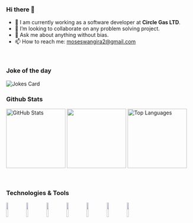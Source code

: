 ### Hi there 👋

- 🌱 I am currently working as a software developer at <b>Circle Gas LTD</b>.
- 👯 I’m looking to collaborate on any problem solving project.
- 💬 Ask me about anything without bias.
- 📫 How to reach me: moseswangira2@gmail.com

<br />

### Joke of the day
![Jokes Card](https://readme-jokes.vercel.app/api)

### Github Stats
<p>
  <img src="https://github-readme-stats.vercel.app/api?username=MosesWangira&show_icons=true&theme=radical&count_private=true" alt="GitHub Stats" height="160"/>
  <img src="https://github-readme-streak-stats.herokuapp.com/?user=MosesWangira&theme=radical" height="160"/>
  <img src="https://github-readme-stats.vercel.app/api/top-langs/?username=MosesWangira&langs_count=10&hide=html&layout=compact&theme=radical" alt="Top Languages" height="160"/>
</p>

<br />

### Technologies & Tools

<p>
<img width="10%" src="https://www.vectorlogo.zone/logos/nodejs/nodejs-ar21.svg">
<img width="10%" src="https://www.vectorlogo.zone/logos/kotlinlang/kotlinlang-ar21.svg">
<img width="10%" src="https://www.vectorlogo.zone/logos/amazon_aws/amazon_aws-ar21.svg">
<img width="10%" src="https://www.vectorlogo.zone/logos/javascript/javascript-ar21.svg">
<img width="10%" src="https://www.vectorlogo.zone/logos/flutterio/flutterio-ar21.svg">
<img width="10%" src="https://www.vectorlogo.zone/logos/git-scm/git-scm-ar21.svg">
<img width="10%" src="https://www.vectorlogo.zone/logos/github/github-ar21.svg">
</p>




